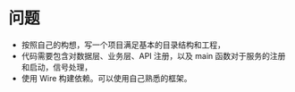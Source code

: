 # 问题
* 按照自己的构想，写一个项目满足基本的目录结构和工程，
* 代码需要包含对数据层、业务层、API 注册，以及 main 函数对于服务的注册和启动，信号处理，
* 使用 Wire 构建依赖。可以使用自己熟悉的框架。
